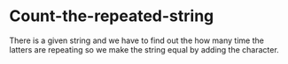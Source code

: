 # Count-the-repeated-string
There is a given string and we have to find out the how many time the latters are repeating so we make the string equal by adding the character. 
